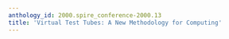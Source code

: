 ```yaml
---
anthology_id: 2000.spire_conference-2000.13
title: 'Virtual Test Tubes: A New Methodology for Computing'
---
```

